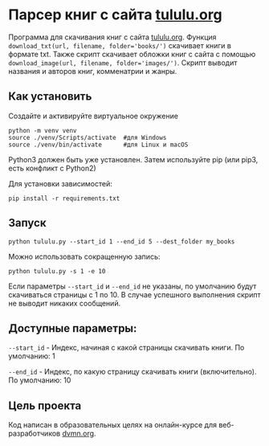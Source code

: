 # Парсер книг с сайта [tululu.org](https://tululu.org)
Программа для скачивания книг с сайта [tululu.org](https://tululu.org). Функция `download_txt(url, filename, folder='books/')` скачивает книги в формате txt. Также скрипт скачивает обложки книг с сайта с помощью `download_image(url, filename, folder='images/')`. Скрипт выводит названия и авторов книг, комменатрии и жанры.

## Как установить
Создайте и активируйте виртуальное окружение

```
python -m venv venv
source ./venv/Scripts/activate  #для Windows
source ./venv/bin/activate      #для Linux и macOS
```

Python3 должен быть уже установлен. Затем используйте pip (или pip3, есть конфликт с Python2)

Для установки зависимостей:
```
pip install -r requirements.txt
```
## Запуск
```
python tululu.py --start_id 1 --end_id 5 --dest_folder my_books
```
Можно использовать сокращенную запись:
```
python tululu.py -s 1 -e 10
```
Если параметры `--start_id` и `--end_id` не указаны, по умолчанию будут скачиваться страницы с 1 по 10. В случае успешного выполнения скрипт не выводит никаких сообщений.

## Доступные параметры:

`--start_id` - Индекс, начиная с какой страницы скачивать книги. По умолчанию: 1

`--end_id` - Индекс, по какую страницу скачивать книги (включительно). По умолчанию: 10

## Цель проекта
Код написан в образовательных целях на онлайн-курсе для веб-разработчиков [dvmn.org](https://dvmn.org/).
